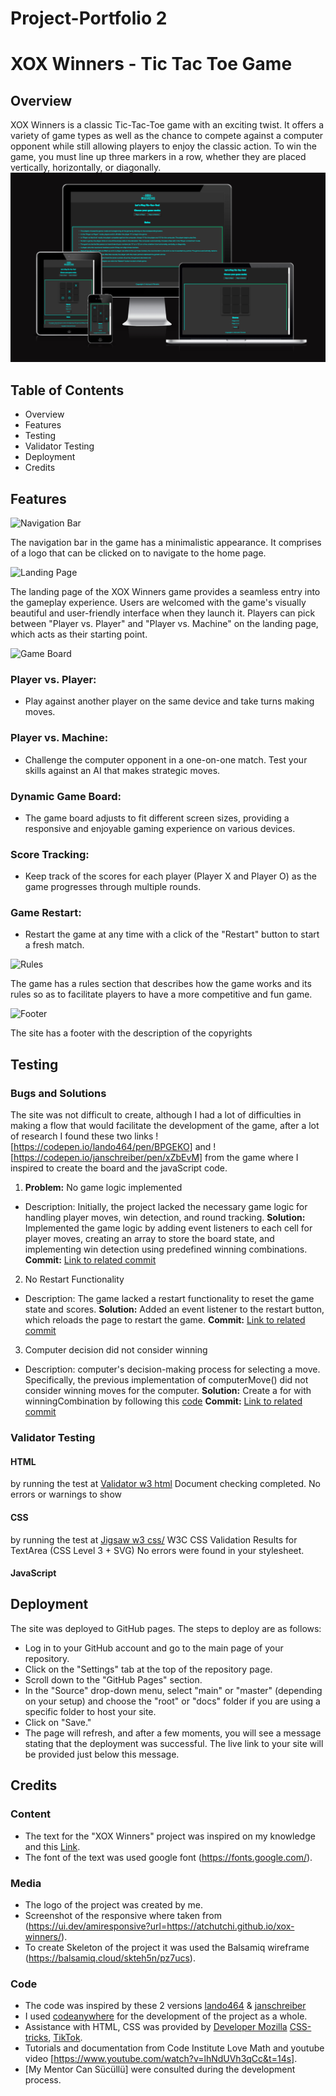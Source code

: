 # Project-Portfolio 2
# XOX Winners - Tic Tac Toe Game

## Overview

XOX Winners is a classic Tic-Tac-Toe game with an exciting twist.
It offers a variety of game types as well as the chance to compete against a computer opponent while still allowing players to enjoy the classic action. To win the game, you must line up three markers in a row, whether they are placed vertically, horizontally, or diagonally.
![XOX Winners Resposive](./assets/images/responsivity.png)


## Table of Contents
- Overview
- Features
- Testing
- Validator Testing
- Deployment
- Credits

## Features
![Navigation Bar](https://share.balsamiq.com/c/6eRyZ5nwgjgtSG41VKm4HH.png)

The navigation bar in the game has a minimalistic appearance. It comprises of a logo that can be clicked on to navigate to the home page.

![Landing Page](https://share.balsamiq.com/c/nZmkYPArPGbPxUsVthoJC2.png)

The landing page of the XOX Winners game provides a seamless entry into the gameplay experience. 
Users are welcomed with the game's visually beautiful and user-friendly interface when they launch it. Players can pick between "Player vs. Player" and "Player vs. Machine" on the landing page, which acts as their starting point.

![Game Board](https://share.balsamiq.com/c/n3hta7eHshgfkvFccoFb9f.png)

### Player vs. Player: 
- Play against another player on the same device and take turns making moves.

### Player vs. Machine: 
- Challenge the computer opponent in a one-on-one match. Test your skills against an AI that makes strategic moves.

### Dynamic Game Board: 
- The game board adjusts to fit different screen sizes, providing a responsive and enjoyable gaming experience on various devices.

### Score Tracking: 
- Keep track of the scores for each player (Player X and Player O) as the game progresses through multiple rounds.

### Game Restart: 
- Restart the game at any time with a click of the "Restart" button to start a fresh match.

![Rules](https://share.balsamiq.com/c/aJkBVQfZshrJg5XFNQk8wv.png)

The game has a rules section that describes how the game works and its rules so as to facilitate players to have a more competitive and fun game.

![Footer](https://share.balsamiq.com/c/gSiienWh7tR8EbqWU86UYB.png)

The site has a footer with the description of the copyrights

## Testing

### Bugs and Solutions
The site was not difficult to create, although I had a lot of difficulties in making a flow that would facilitate the development of the game, after a lot of research I found these two links ![https://codepen.io/lando464/pen/BPGEKO] and ![https://codepen.io/janschreiber/pen/xZbEvM] from the game where I inspired to create the board and the javaScript code.

1. **Problem:** No game logic implemented
- Description: Initially, the project lacked the necessary game logic for handling player moves, win detection, and round tracking.
**Solution:** Implemented the game logic by adding event listeners to each cell for player moves, creating an array to store the board state, and implementing win detection using predefined winning combinations.
**Commit:** [Link to related commit](https://github.com/atchutchi/xox-winners/commit/89cea70cb98bfe9c4bff84ec49b68359dddd26f2)


2. No Restart Functionality
- Description: The game lacked a restart functionality to reset the game state and scores.
**Solution:** Added an event listener to the restart button, which reloads the page to restart the game.
**Commit:** [Link to related commit](https://github.com/atchutchi/xox-winners/commit/4849fbdb09931a2ca03241906bb63b6d817c87b6)

3. Computer decision did not consider winning
- Description: computer's decision-making process for selecting a move. Specifically, the previous implementation of computerMove() did not consider winning moves for the computer.
**Solution:** Create a for with winningCombination by following this [code](https://codepen.io/janschreiber/pen/xZbEvM)
**Commit:** [Link to related commit](https://github.com/atchutchi/xox-winners/commit/6f23323aa256dfb2138659c873bb38d15acbbb6a)

### Validator Testing

#### HTML
by running the test at [Validator w3 html](https://validator.w3.org/) Document checking completed. No errors or warnings to show

#### CSS
by running the test at [Jigsaw w3 css/](https://jigsaw.w3.org/css-validator/)
W3C CSS Validation Results for TextArea (CSS Level 3 + SVG)
No errors were found in your stylesheet.

#### JavaScript


## Deployment
The site was deployed to GitHub pages. The steps to deploy are as follows:
- Log in to your GitHub account and go to the main page of your repository.
- Click on the "Settings" tab at the top of the repository page.
- Scroll down to the "GitHub Pages" section.
- In the "Source" drop-down menu, select "main" or "master" (depending on your setup) and choose the "root" or "docs" folder if you are using a specific folder to host your site.
- Click on "Save."
- The page will refresh, and after a few moments, you will see a message stating that the deployment was successful. The live link to your site will be provided just below this message.

## Credits

### Content

- The text for the "XOX Winners" project was inspired on my knowledge and this [Link](https://www.bigmae.com/regras-jogo-da-velha/).
- The font of the text was used google font (https://fonts.google.com/).

### Media
- The logo of the project was created by me.
- Screenshot of the responsive where taken from (https://ui.dev/amiresponsive?url=https://atchutchi.github.io/xox-winners/).
- To create Skeleton of the project it was used the Balsamiq wireframe (https://balsamiq.cloud/skteh5n/pz7ucs).


### Code
- The code was inspired by these 2 versions [lando464](https://codepen.io/lando464/pen/BPGEKO) & [janschreiber](https://codepen.io/janschreiber/pen/xZbEvM)
- I used [codeanywhere](https://app.codeanywhere.com/) for the development of the project as a whole.
- Assistance with HTML, CSS was provided by [Developer Mozilla](https://developer.mozilla.org/) [CSS-tricks](https://css-tricks.com/), [TikTok](https://www.tiktok.com/@thewebforce/video/7233395940181183745?_t=8cYUmROW3SH&_r=1).
- Tutorials and documentation from Code Institute Love Math and youtube video [https://www.youtube.com/watch?v=lhNdUVh3qCc&t=14s].
- [My Mentor Can Sücüllü] were consulted during the development process.
